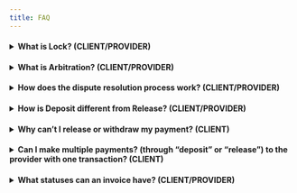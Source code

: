 ```yaml
---
title: FAQ
---
```

<h4><details>
<summary> What is Lock? (CLIENT/PROVIDER) </summary>

<p>&nbsp;</p>

###### Lock is a feature that allows clients and providers to lock the funds deposited into their smart invoice, triggering arbitration.  

###### If the client loses confidence in the provider at any time or the provider under delivers on their promise, the client may lock any remaining funds in smart invoice so they cannot be released or withdrawn.

###### Alternatively, if the client has not released funds after a milestone is complete, the provider may lock any remaining funds in smart invoice.

</details></h4>

<h4><details>
<summary> What is Arbitration? (CLIENT/PROVIDER) </summary>

<p>&nbsp;</p>

###### Arbitration is triggered by either the client or provider locking funds held by their smart invoice. Arbitration is the process of resolving a dispute between a client and a provider, and it is facilitated by a third-party adjudicator.   
</details></h4>


<h4><details>
<summary> How does the dispute resolution process work? (CLIENT/PROVIDER) </summary>

<p>&nbsp;</p>

###### Lock triggers the arbitration provider (i.e., LexDAO or Custom) to review and resolve the dispute. 

###### Based on their review, the arbitration provider will determine which party should receive "x" amount of funds, and will send a transaction to smart invoice that transfers the appropriate amount to each party. 

</details></h4>

<h4><details>
<summary>How is Deposit different from Release? (CLIENT/PROVIDER)</summary>

<p>&nbsp;</p>

###### Deposit is a function that allows the client to deposit funds into the milestone(s), and before or after the milestone is completed, the client can use the release function to release the funds to the provider for their service.  In order to release funds, the client must first make a deposit!

</details></h4>

<h4><details>
<summary>Why can’t I release or withdraw my payment? (CLIENT)</summary>

<p>&nbsp;</p>

###### In order to release or withdraw your payment, first you will want to navigate to "view existing invoice" and check the status shown in the right column next to your smart invoice.  If the status of your smart invoice shows:

1. Awaiting deposit - this means you need to make a deposit, following your deposit you will be able to release payment
2. In dispute - You will not be able to release/withdraw payment until the dispute is resolved
3. Safety valve withdrawal date passed


</details></h4>

<h4><details>
<summary>Can I make multiple payments? (through “deposit” or “release”) to the provider with one transaction? (CLIENT)</summary>

<p>&nbsp;</p>

###### Yes, you can execute one transaction for all milestone deposits and releases respectivley.  

</details></h4>

<h4><details>
<summary>What statuses can an invoice have? (CLIENT/PROVIDER)</summary>

<p>&nbsp;</p>

1. Awaiting Deposit
2. Funded
3. Completed
4. Expired 
5. In dispute

</details></h4>



